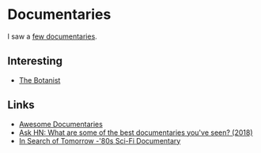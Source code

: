# Documentaries

I saw a [few documentaries](https://letterboxd.com/nikitavoloboev/films/genre/documentary/).

## Interesting

* [The Botanist](https://www.youtube.com/watch?v=Yv_pJh9hKcA)

## Links

* [Awesome Documentaries](https://github.com/learn-anything/documentaries)
* [Ask HN: What are some of the best documentaries you've seen? \(2018\)](https://news.ycombinator.com/item?id=18085765)
* [In Search of Tomorrow -'80s Sci-Fi Documentary](https://www.kickstarter.com/projects/creatorvc/in-search-of-tomorrow-80s-sci-fi-documentary)

